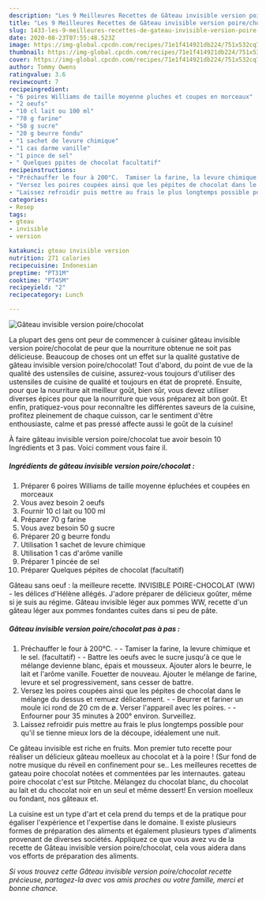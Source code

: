 ```yaml
---
description: "Les 9 Meilleures Recettes de Gâteau invisible version poire/chocolat"
title: "Les 9 Meilleures Recettes de Gâteau invisible version poire/chocolat"
slug: 1433-les-9-meilleures-recettes-de-gateau-invisible-version-poire-chocolat
date: 2020-08-23T07:55:48.523Z
image: https://img-global.cpcdn.com/recipes/71e1f414921db224/751x532cq70/gateau-invisible-version-poirechocolat-photo-principale-de-la-recette.jpg
thumbnail: https://img-global.cpcdn.com/recipes/71e1f414921db224/751x532cq70/gateau-invisible-version-poirechocolat-photo-principale-de-la-recette.jpg
cover: https://img-global.cpcdn.com/recipes/71e1f414921db224/751x532cq70/gateau-invisible-version-poirechocolat-photo-principale-de-la-recette.jpg
author: Tommy Owens
ratingvalue: 3.6
reviewcount: 7
recipeingredient:
- "6 poires Williams de taille moyenne pluches et coupes en morceaux"
- "2 oeufs"
- "10 cl lait ou 100 ml"
- "70 g farine"
- "50 g sucre"
- "20 g beurre fondu"
- "1 sachet de levure chimique"
- "1 cas darme vanille"
- "1 pince de sel"
- " Quelques ppites de chocolat facultatif"
recipeinstructions:
- "Préchauffer le four à 200°C.  Tamiser la farine, la levure chimique et le sel. (facultatif)  Battre les oeufs avec le sucre jusqu&#39;à ce que le mélange devienne blanc, épais et mousseux. Ajouter alors le beurre, le lait et l&#39;arôme vanille. Fouetter de nouveau. Ajouter le mélange de farine, levure et sel progressivement, sans cesser de battre."
- "Versez les poires coupées ainsi que les pépites de chocolat dans le mélange du dessus et remuez délicatement.  Beurrer et fariner un moule ici rond de 20 cm de ø. Verser l&#39;appareil avec les poires.  Enfourner pour 35 minutes à 200° environ. Surveillez."
- "Laissez refroidir puis mettre au frais le plus longtemps possible pour qu&#39;il se tienne mieux lors de la découpe, idéalement une nuit."
categories:
- Resep
tags:
- gteau
- invisible
- version

katakunci: gteau invisible version 
nutrition: 271 calories
recipecuisine: Indonesian
preptime: "PT31M"
cooktime: "PT45M"
recipeyield: "2"
recipecategory: Lunch

---
```



![Gâteau invisible version poire/chocolat](https://img-global.cpcdn.com/recipes/71e1f414921db224/751x532cq70/gateau-invisible-version-poirechocolat-photo-principale-de-la-recette.jpg)

La plupart des gens ont peur de commencer à cuisiner gâteau invisible version poire/chocolat de peur que la nourriture obtenue ne soit pas délicieuse. Beaucoup de choses ont un effet sur la qualité gustative de gâteau invisible version poire/chocolat! Tout d'abord, du point de vue de la qualité des ustensiles de cuisine, assurez-vous toujours d'utiliser des ustensiles de cuisine de qualité et toujours en état de propreté. Ensuite, pour que la nourriture ait meilleur goût, bien sûr, vous devez utiliser diverses épices pour que la nourriture que vous préparez ait bon goût. Et enfin, pratiquez-vous pour reconnaître les différentes saveurs de la cuisine, profitez pleinement de chaque cuisson, car le sentiment d'être enthousiaste, calme et pas pressé affecte aussi le goût de la cuisine!

<!--inarticleads1-->

À faire gâteau invisible version poire/chocolat tue avoir besoin 10 Ingrédients et 3 pas. Voici comment vous faire il.

##### Ingrédients de gâteau invisible version poire/chocolat :

1. Préparer 6 poires Williams de taille moyenne épluchées et coupées en morceaux
1. Vous avez besoin 2 oeufs
1. Fournir 10 cl lait ou 100 ml
1. Préparer 70 g farine
1. Vous avez besoin 50 g sucre
1. Préparer 20 g beurre fondu
1. Utilisation 1 sachet de levure chimique
1. Utilisation 1 cas d&#39;arôme vanille
1. Préparer 1 pincée de sel
1. Préparer  Quelques pépites de chocolat (facultatif)


Gâteau sans oeuf : la meilleure recette. INVISIBLE POIRE-CHOCOLAT (WW) - les délices d&#39;Hélène allégés. J&#39;adore préparer de délicieux goûter, même si je suis au régime. Gâteau invisible léger aux pommes WW, recette d&#39;un gâteau léger aux pommes fondantes cuites dans si peu de pâte. 

<!--inarticleads2-->

##### Gâteau invisible version poire/chocolat pas à pas :

1. Préchauffer le four à 200°C. -  - Tamiser la farine, la levure chimique et le sel. (facultatif) -  - Battre les oeufs avec le sucre jusqu&#39;à ce que le mélange devienne blanc, épais et mousseux. Ajouter alors le beurre, le lait et l&#39;arôme vanille. Fouetter de nouveau. Ajouter le mélange de farine, levure et sel progressivement, sans cesser de battre.
1. Versez les poires coupées ainsi que les pépites de chocolat dans le mélange du dessus et remuez délicatement. -  - Beurrer et fariner un moule ici rond de 20 cm de ø. Verser l&#39;appareil avec les poires. -  - Enfourner pour 35 minutes à 200° environ. Surveillez.
1. Laissez refroidir puis mettre au frais le plus longtemps possible pour qu&#39;il se tienne mieux lors de la découpe, idéalement une nuit.


Ce gâteau invisible est riche en fruits. Mon premier tuto recette pour réaliser un délicieux gâteau moelleux au chocolat et à la poire ! (Sur fond de notre musique du réveil en confinement pour se.. Les meilleures recettes de gateau poire chocolat notées et commentées par les internautes. gateau poire chocolat c&#39;est sur Ptitche. Mélangez du chocolat blanc, du chocolat au lait et du chocolat noir en un seul et même dessert! En version moelleux ou fondant, nos gâteaux et. 

<!--inarticleads1-->

<p>
La cuisine est un type d'art et cela prend du temps et de la pratique pour égaliser l'expérience et l'expertise dans le domaine. Il existe plusieurs formes de préparation des aliments et également plusieurs types d'aliments provenant de diverses sociétés. Appliquez ce que vous avez vu de la recette de Gâteau invisible version poire/chocolat, cela vous aidera dans vos efforts de préparation des aliments.
</p>

<p>
<i>Si vous trouvez cette Gâteau invisible version poire/chocolat recette précieuse, partagez-la avec vos amis proches ou votre famille, merci et bonne chance.</i>
</p>
